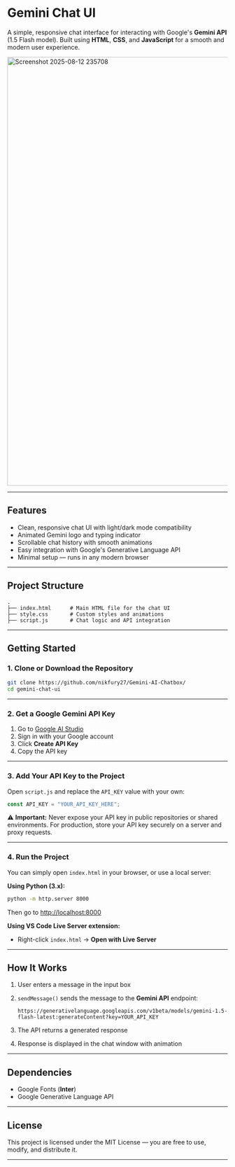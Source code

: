 
# Gemini Chat UI

A simple, responsive chat interface for interacting with Google's **Gemini API** (1.5 Flash model).
Built using **HTML**, **CSS**, and **JavaScript** for a smooth and modern user experience.

<img width="1266" height="979" alt="Screenshot 2025-08-12 235708" src="https://github.com/user-attachments/assets/16bccacb-b6a0-4400-b41f-5369a2cb8b7f" />

---

## Features

* Clean, responsive chat UI with light/dark mode compatibility
* Animated Gemini logo and typing indicator
* Scrollable chat history with smooth animations
* Easy integration with Google's Generative Language API
* Minimal setup — runs in any modern browser

---

## Project Structure

```
.
├── index.html      # Main HTML file for the chat UI
├── style.css       # Custom styles and animations
├── script.js       # Chat logic and API integration
```

---

## Getting Started

### 1. Clone or Download the Repository

```bash
git clone https://github.com/nikfury27/Gemini-AI-Chatbox/
cd gemini-chat-ui
```

---

### 2. Get a Google Gemini API Key

1. Go to [Google AI Studio](https://aistudio.google.com/app/apikey)
2. Sign in with your Google account
3. Click **Create API Key**
4. Copy the API key

---

### 3. Add Your API Key to the Project

Open `script.js` and replace the `API_KEY` value with your own:

```javascript
const API_KEY = "YOUR_API_KEY_HERE";
```

⚠️ **Important:** Never expose your API key in public repositories or shared environments.
For production, store your API key securely on a server and proxy requests.

---

### 4. Run the Project

You can simply open `index.html` in your browser, or use a local server:

**Using Python (3.x):**

```bash
python -m http.server 8000
```

Then go to [http://localhost:8000](http://localhost:8000)

**Using VS Code Live Server extension:**

* Right-click `index.html` → **Open with Live Server**

---

## How It Works

1. User enters a message in the input box
2. `sendMessage()` sends the message to the **Gemini API** endpoint:

   ```
   https://generativelanguage.googleapis.com/v1beta/models/gemini-1.5-flash-latest:generateContent?key=YOUR_API_KEY
   ```
3. The API returns a generated response
4. Response is displayed in the chat window with animation

---

## Dependencies

* Google Fonts (**Inter**)
* Google Generative Language API

---

## License

This project is licensed under the MIT License — you are free to use, modify, and distribute it.

---
